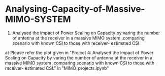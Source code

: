 # Analysing-Capacity-of-Massive-MIMO-SYSTEM
1. Analysed the impact of Power Scaling on Capacity by varing the number of antenna at the receiver in a massive MIMO system ,comparing scenario with known CSI to those with receiver- estimated CSI

a) Please refer the plot given in "Project 4: Analysed the impact of Power Scaling on Capacity by varing the number of antenna at the receiver in a massive MIMO system ,comparing scenario with known CSI to those with receiver- estimated CSI." in "MIMO_projects.ipynb"
